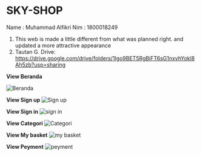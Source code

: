 # SKY-SHOP
Name : Muhammad Alfikri
Nim : 1800018249


1. This web is made a little different from what was planned right. and updated a more attractive appearance
2. Tautan G. Drive:
https://drive.google.com/drive/folders/1Igo9BET5RgBiFT6sG1nxvhYokl8Ah5zb?usp=sharing 

**View Beranda**

![Beranda](https://user-images.githubusercontent.com/48192415/106588105-fbd01400-657c-11eb-85c5-a26f68f15965.png)

**View Sign up**
![Sign up](https://user-images.githubusercontent.com/48192415/106588358-46ea2700-657d-11eb-9f6e-c9793aa991c2.png)

**View Sign in**
![sign in](https://user-images.githubusercontent.com/48192415/106588443-5cf7e780-657d-11eb-8c60-0c48bdfd6220.png)

**View Categori**
![Categori](https://user-images.githubusercontent.com/48192415/106588493-6bde9a00-657d-11eb-95f1-5fdcbb4743e8.png)

**View My basket**
![my basket](https://user-images.githubusercontent.com/48192415/106588607-929cd080-657d-11eb-8e53-6ee80e7eae34.png)

**View Peyment**
![peyment](https://user-images.githubusercontent.com/48192415/106588650-9f212900-657d-11eb-84fd-f0630798d009.png)
